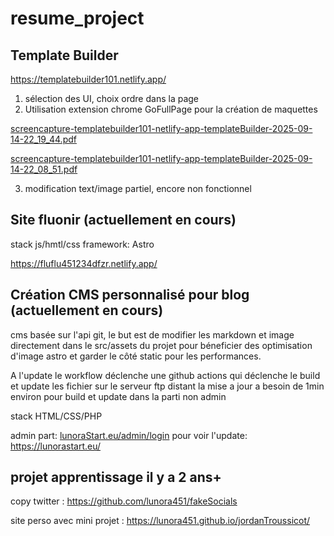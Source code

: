 # resume_project

## Template Builder

https://templatebuilder101.netlify.app/

1) sélection des UI, choix ordre dans la page
2) Utilisation extension chrome GoFullPage pour la création de maquettes
   
[screencapture-templatebuilder101-netlify-app-templateBuilder-2025-09-14-22_19_44.pdf](https://github.com/user-attachments/files/22323444/screencapture-templatebuilder101-netlify-app-templateBuilder-2025-09-14-22_19_44.pdf)

[screencapture-templatebuilder101-netlify-app-templateBuilder-2025-09-14-22_08_51.pdf](https://github.com/user-attachments/files/22323441/screencapture-templatebuilder101-netlify-app-templateBuilder-2025-09-14-22_08_51.pdf)

3) modification text/image partiel, encore non fonctionnel

## Site fluonir (actuellement en cours)

stack js/hmtl/css
framework: Astro

https://fluflu451234dfzr.netlify.app/

## Création CMS personnalisé pour blog (actuellement en cours) 

cms basée sur l'api git, le but est de modifier les markdown et image directement dans le src/assets du projet pour 
béneficier des optimisation d'image astro et garder le côté static pour les performances.

A l'update le workflow déclenche une github actions qui déclenche le build et update les fichier sur le serveur ftp distant
la mise a jour a besoin de 1min environ pour build et update dans la parti non admin

stack HTML/CSS/PHP

admin part:
[lunoraStart.eu/admin/login](https://lunorastart.eu/admin/login)
pour voir l'update:
https://lunorastart.eu/

## projet apprentissage il y a  2 ans+

copy twitter : https://github.com/lunora451/fakeSocials

site perso avec mini projet : https://lunora451.github.io/jordanTroussicot/
